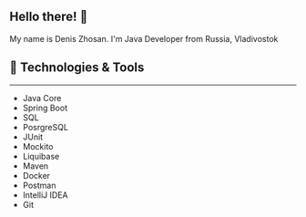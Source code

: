 ## Hello there! 👋
My name is Denis Zhosan. I'm Java Developer from Russia, Vladivostok

## 🔧 Technologies & Tools
***
* Java Core
* Spring Boot
* SQL
* PosrgreSQL
* JUnit
* Mockito
* Liquibase
* Maven
* Docker
* Postman
* IntelliJ IDEA
* Git

<!--
**ZhosanDenis/ZhosanDenis** is a ✨ _special_ ✨ repository because its `README.md` (this file) appears on your GitHub profile.

Here are some ideas to get you started:

- 🔭 I’m currently working on ...
- 🌱 I’m currently learning ...
- 👯 I’m looking to collaborate on ...
- 🤔 I’m looking for help with ...
- 💬 Ask me about ...
- 📫 How to reach me: ...
- 😄 Pronouns: ...
- ⚡ Fun fact: ...
-->
